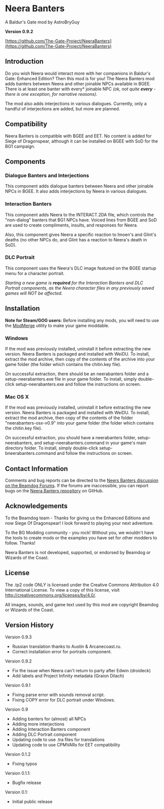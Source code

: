 # Neera Banters

A Baldur's Gate mod by AstroBryGuy

**Version 0.9.2**

[https://github.com/The-Gate-Project/NeeraBanters](https://github.com/The-Gate-Project/NeeraBanters)

## Introduction
Do you wish Neera would interact more with her companions in Baldur's Gate: Enhanced Edition? Then this mod is for you! The Neera Banters mod adds banters between Neera and other joinable NPCs available in BGEE. There is at least one banter with every* joinable NPC _(ok, not quite **every** - there is one exception, for narrative reasons)_.

The mod also adds interjections in various dialogues. Currently, only a handful of interjections are added, but more are planned.

## Compatibility
Neera Banters is compatible with BGEE and EET. No content is added for Siege of Dragonspear, although it can be installed on BGEE with SoD for the BG1 campaign.

## Components

### Dialogue Banters and Interjections
This component adds dialogue banters between Neera and other joinable NPCs in BGEE. It also adds interjections by Neera in various dialogues.

### Interaction Banters
This component adds Neera to the INTERACT.2DA file, which controls the "non-dialog" banters that BG1 NPCs have. Voiced lines from BGEE and SoD are used to create compliments, insults, and responses for Neera.

Also, this component gives Neera a specific reaction to Imoen's and Glint's deaths (no other NPCs do, and Glint has a reaction to Neera's death in SoD).

### DLC Portrait
This component uses the Neera's DLC image featured on the BGEE startup menu for a character portrait.

_Starting a new game is **required** for the Interaction Banters and DLC Portrait components, as the Neera character files in any previously saved games will NOT be affected._

## Installation
**Note for Steam/GOG users:** Before installing any mods, you will need to use the [ModMerge](https://forums.beamdog.com/discussion/50441/modmerge-merge-your-steam-gog-zip-based-dlc-into-something-weidu-nearinfinity-dltcep-can-use/p1) utility to make your game moddable.

### Windows
If the mod was previously installed, uninstall it before extracting the new version. Neera Banters is packaged and installed with WeiDU. To install, extract the mod archive, then copy of the contents of the archive into your game folder (the folder which contains the chitin.key file). 

On successful extraction, there should be an neerabanters folder and a setup-neerabanters.exe file in your game folder. To install, simply double-click setup-neerabanters.exe and follow the instructions on screen.

### Mac OS X
If the mod was previously installed, uninstall it before extracting the new version. Neera Banters is packaged and installed with WeiDU. To install, extract the mod archive, then copy of the contents of the folder "neerabanters-osx-v0.9" into your game folder (the folder which contains the chitin.key file).

On successful extraction, you should have a neerabanters folder, setup-neerabanters, and setup-neerabanters.command in your game's main directory folder. To install, simply double-click setup-bneerabanters.command and follow the instructions on screen.

## Contact Information

Comments and bug reports can be directed to the [Neers Banters discussion on the Beamdog Forums](https://forums.beamdog.com/discussion/38246/neera-banters-for-bgee/). If the forums are inaccessible, you can report bugs on the [Neera Banters repository](https://github.com/The-Gate-Project/NeeraBanters) on GitHub.

## Acknowledgements 

To the Beamdog team - Thanks for giving us the Enhanced Editions and now Siege Of Dragonspear! I look forward to playing your next adventure.

To the BG Modding community - you rock! Without you, we wouldn't have the tools to create mods or the examples you have set for other modders to follow. Thanks!

Neera Banters is not developed, supported, or endorsed by Beamdog or Wizards of the Coast.

## License

The .tp2 code ONLY is licensed under the Creative Commons Attribution 4.0 International License. To view a copy of this license, visit http://creativecommons.org/licenses/by/4.0/.

All images, sounds, and game text used by this mod are copyright Beamdog or Wizards of the Coast.

## Version History

Version 0.9.3

* Russian translation thanks to Austin & Arcanecoast.ru.
* Correct installation error for portraits component.

Version 0.9.2

* Fix the issue when Neera can't return to party after Edwin (droideck)
* Add labels and Project Infinity metadata (Graion Dilach)

Version 0.9.1

* Fixing parse error with sounds removal script.
* Fixing COPY error for DLC portrait under Windows.

Version 0.9

* Adding banters for (almost) all NPCs
* Adding more interjections
* Adding Interaction Banters component
* Adding DLC Portrait component
* Updating code to use .tra files for translations
* Updating code to use CPMVARs for EET compatibility

Version 0.1.2

* Fixing typos

Version 0.1.1: 

* Bugfix release

Version 0.1: 

* Initial public release
